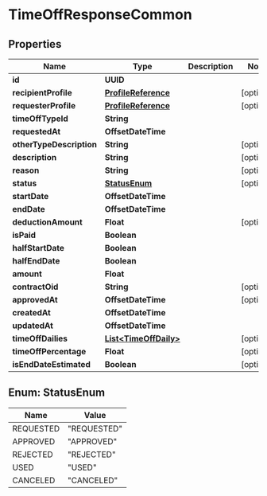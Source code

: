 

# TimeOffResponseCommon


## Properties

| Name | Type | Description | Notes |
|------------ | ------------- | ------------- | -------------|
|**id** | **UUID** |  |  |
|**recipientProfile** | [**ProfileReference**](ProfileReference.md) |  |  [optional] |
|**requesterProfile** | [**ProfileReference**](ProfileReference.md) |  |  [optional] |
|**timeOffTypeId** | **String** |  |  |
|**requestedAt** | **OffsetDateTime** |  |  |
|**otherTypeDescription** | **String** |  |  [optional] |
|**description** | **String** |  |  [optional] |
|**reason** | **String** |  |  [optional] |
|**status** | [**StatusEnum**](#StatusEnum) |  |  [optional] |
|**startDate** | **OffsetDateTime** |  |  |
|**endDate** | **OffsetDateTime** |  |  |
|**deductionAmount** | **Float** |  |  [optional] |
|**isPaid** | **Boolean** |  |  |
|**halfStartDate** | **Boolean** |  |  |
|**halfEndDate** | **Boolean** |  |  |
|**amount** | **Float** |  |  |
|**contractOid** | **String** |  |  [optional] |
|**approvedAt** | **OffsetDateTime** |  |  [optional] |
|**createdAt** | **OffsetDateTime** |  |  |
|**updatedAt** | **OffsetDateTime** |  |  |
|**timeOffDailies** | [**List&lt;TimeOffDaily&gt;**](TimeOffDaily.md) |  |  [optional] |
|**timeOffPercentage** | **Float** |  |  [optional] |
|**isEndDateEstimated** | **Boolean** |  |  [optional] |



## Enum: StatusEnum

| Name | Value |
|---- | -----|
| REQUESTED | &quot;REQUESTED&quot; |
| APPROVED | &quot;APPROVED&quot; |
| REJECTED | &quot;REJECTED&quot; |
| USED | &quot;USED&quot; |
| CANCELED | &quot;CANCELED&quot; |



